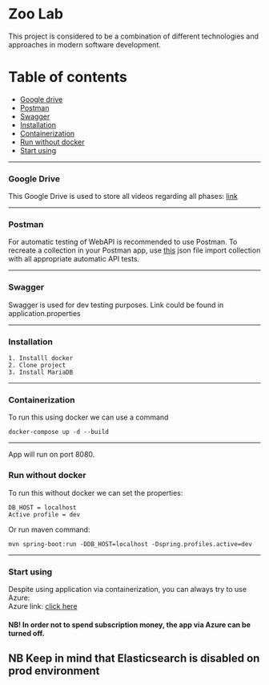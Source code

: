 # Zoo Lab
This project is considered to be a combination of different technologies and approaches in modern software development.

# Table of contents
* [Google drive](#google-drive)
* [Postman](#postman)
* [Swagger](#swagger)
* [Installation](#installation)
* [Containerization](#containerization)
* [Run without docker](#runwithoutdocker)
* [Start using](#start-using)

---
### Google Drive
This Google Drive is used to store all videos regarding all phases: [link](https://drive.google.com/drive/folders/1fBpfP7I5tSagGTB_iIcAeFuXVp8mpLth?usp=sharing)

---
### Postman
For automatic testing of WebAPI is recommended to use Postman.
To recreate a collection in your Postman app, use [this](https://drive.google.com/file/d/12LD66lorETfunYp6czNcedUubCvnTrcH/view) json file import collection with all appropriate automatic API tests.

---
### Swagger
Swagger is used for dev testing purposes. Link could be found in application.properties

---
### Installation
```
1. Installl docker
2. Clone project
3. Install MariaDB
```
---
### Containerization 
To run this using docker we can use a command
```
docker-compose up -d --build 
```
---
App will run on port 8080.

### Run without docker
To run this without docker we can set the properties:
```
DB_HOST = localhost
Active profile = dev
```
Or run maven command:
```
mvn spring-boot:run -DDB_HOST=localhost -Dspring.profiles.active=dev
```
---
### Start using
Despite using application via containerization, you can always try to use Azure:  
Azure link: [click here](https://zoo-lab.azurewebsites.net)  
#### NB! In order not to spend subscription money, the app via Azure can be turned off.  
## NB Keep in mind that Elasticsearch is disabled on prod environment